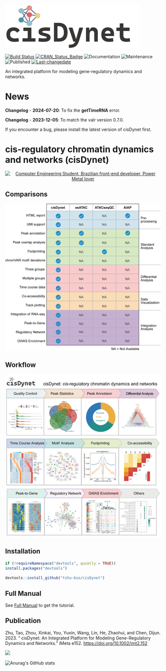 ![image](https://github.com/tzhu-bio/cisDynet/blob/main/png/cisDynet.png)

[![Build Status](https://travis-ci.org/username/MyPackage.svg?branch=master)](https://travis-ci.org/tzhu-bio/CAT)
[![CRAN_Status_Badge](http://www.r-pkg.org/badges/version/MyPackage)](https://cran.r-project.org/package=CAT)
<img alt="Documentation" src="https://img.shields.io/badge/Documentation%3F-yes-brightgreen.svg?color=3366CC" target="_blank" /></a>
<img alt="Maintenance" src="https://img.shields.io/badge/Maintained%3F-yes-green.svg?color=DC3912" target="_blank" /> </a>
<img alt="Published" src="https://img.shields.io/badge/Published%3F-yes-green.svg?color=FF9900" target="_blank" /> </a>
[![Last-changedate](https://img.shields.io/badge/last%20change-2024--07--20-green.svg)](https://github.com/tzhu-bio/cisDynet/commits/master)

An integrated platform for modeling gene-regulatory dynamics and networks.
# News
**Changelog** - **2024-07-20**: To fix the **getTimeRNA** error.

**Changelog** - **2023-12-05**: To match the valr version 0.7.0.

If you encounter a bug, please install the latest version of cisDynet first.

# cis-regulatory chromatin dynamics and networks (cisDynet)


<div align="center">
    <a href="https://git.io/typing-svg"><img src="https://readme-typing-svg.demolab.com?font=Roboto+Slab&color=%237E3ACE&size=30&center=true&vCenter=true&width=750&lines=cis-regulatory chromatin dynamics and networks" alt="Computer Engineering Student, Brazilian front-end developer, Power Metal lover"></a>
</div>

## Comparisons
![image](https://github.com/tzhu-bio/cisDynet/blob/main/png/comparsion.png)
## Workflow
![image](https://github.com/tzhu-bio/cisDynet/blob/main/png/workflow.png)
## Installation
``` r
if (!requireNamespace("devtools", quietly = TRUE))
install.packages("devtools")
```
``` r
devtools::install_github("tzhu-bio/cisDynet")
```
## Full Manual
See [Full Manual](https://tzhu-bio.github.io/cisDynet_bookdown/) to get the tutorial.

## Publication
Zhu, Tao, Zhou, Xinkai, You, Yuxin, Wang, Lin, He, Zhaohui, and Chen, Dijun. 2023. “ cisDynet: An Integrated Platform for Modeling Gene-Regulatory Dynamics and Networks.” iMeta e152. https://doi.org/10.1002/imt2.152

<a href="mailto:tzhubio@gmail.com">
  <img src="https://github.com/blackcater/blackcater/raw/main/images/social-gmail.svg" height="40" />
</a>

![Anurag's GitHub stats](https://github-readme-stats.vercel.app/api?username=tzhu-bio&show_icons=true&theme=radical)
